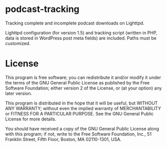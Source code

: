 podcast-tracking
================

Tracking complete and incomplete podcast downloads on Lighttpd.

Lighttpd configuration (for version 1.5) and tracking script (written in PHP, data is stored in WordPress post meta fields) are included. Paths must be customized.


License
=======

This program is free software; you can redistribute it and/or modify it under the terms of the GNU General Public License as published by the Free Software Foundation; either version 2 of the License, or (at your option) any later version.

This program is distributed in the hope that it will be useful, but WITHOUT ANY WARRANTY; without even the implied warranty of MERCHANTABILITY or FITNESS FOR A PARTICULAR PURPOSE. See the GNU General Public License for more details.

You should have received a copy of the GNU General Public License along with this program; if not, write to the Free Software Foundation, Inc., 51 Franklin Street, Fifth Floor, Boston, MA 02110-1301, USA.